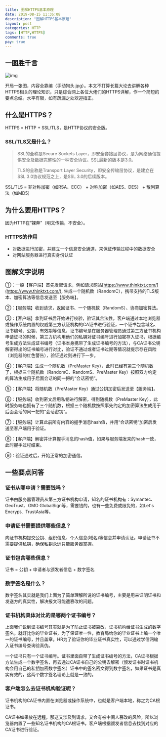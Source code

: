 ```yaml
---
title: 图解HTTPS基本原理
date: 2019-08-15 11:36:08
description: "图解HTTPS基本原理"
layout: post
categories: HTTP
tags: [HTTP,HTTPS]
comments: true
pay: true
---
```

## 一图胜千言

![img](https://thinktxt.static.lxyour.com/article/diagrammatize_https_theory.jpg)

开局一张图，内容全靠编（手动狗头.jpg）。本文不打算长篇大论去讲解各种HTTPS相关的理论知识，只是综合网上各位大佬们的HTTPS详解，作一个简短的要点总结。水平有限，如有疏漏之处欢迎指正。

## 什么是HTTPS？

HTTPS = HTTP + SSL/TLS，是HTTP协议的安全版。

### SSL/TLS又是什么？

> SSL的全称是Secure Sockets Layer，即安全套接层协议，是为网络通信提供安全及数据完整性的一种安全协议。SSL最新的版本是3.0。
>
> TLS的全称是Transport Layer Security，即安全传输层协议，是建立在SSL 3.0协议规范之上，是SSL 3.0的后续版本。

SSL/TLS = 非对称加密（如RSA、ECC） +  对称加密（如AES、DES） +  散列算法（如MD5）

## 为什么要用HTTPS？

因为HTTP在“裸奔”（明文传输，不安全）。

### HTTPS的作用

- 对数据进行加密，并建立一个信息安全通道，来保证传输过程中的数据安全
- 对网站服务器进行真实身份认证

## 图解文字说明

①：一般【客户端】首先发起请求，例如请求网站[https://www.thinktxt.com/](https://www.thinktxt.com/), 生成一个随机数（RandomC），携带支持的TLS版本、加密算法等信息发送至【服务端】。

②：【服务端】收到请求，返回证书、一个随机数（RandomS）、协商加密算法。

③：【客户端】拿到证书后开始进行校验，验证其合法性。客户端通过本地浏览器或操作系统内置的权威第三方认证机构的CA证书进行验证，一个证书包含域名、证书编号、公钥、有效期等信息，证书编号是在服务器管理员通过第三方证书机构申请证书的时候，第三方机构用他们的私钥对证书编号进行加密存入证书，根据编号生成方法生成证书编号（证书本身携带了生成证书编号的方法），与CA证书公钥解密得出的证书编号进行对比，验证不通过或者证书过期等情况就提示存在风险（浏览器的红色警告），验证通过则进行下一步。

④：【客户端】生成一个随机数（PreMaster Key），此时已经有第三个随机数了，根据三个随机数（RandomC、RandomS、PreMaster Key）按照双方约定的算法生成用于后面会话的同一把的“会话密钥”。

⑤：【客户端】将随机数（PreMaster Key）通过公钥加密后发送至【服务端】。

⑥：【服务端】收到密文后用私钥进行解密，得到随机数（PreMaster Key），此时服务端也拥有了三个随机数，根据三个随机数按照事先约定的加密算法生成用于后面会话的同一把的“会话密钥”。

⑦：【服务端】计算此前所有内容的握手消息hash值，并用“会话密钥”加密后发送至客户端用于验证。

⑧：【客户端】解密并计算握手消息的hash值，如果与服务端发来的hash一致，此时握手过程结束。

⑨：验证通过后，开始正常的加密通信。

## 一些要点问答

### 证书从哪申请？需要钱吗？

证书由服务器管理员从第三方证书机构申请，知名的证书机构有：Symantec、GeoTrust、GMO GlobalSign等，需要钱的，也有一些免费或限免的，如Let's Encrypt、TrustAsia等。

### 申请证书需要提供哪些信息？

向证书机构提交公钥、组织信息、个人信息(域名)等信息并申请认证，申请证书不需要提供私钥，确保私钥永远只能服务器掌握。

### 证书包含哪些信息？

证书 = 公钥 + 申请者与颁发者信息 + 数字签名

### 数字签名是什么？

数字签名其实就是我们上面为了简单理解所说的证书编号，主要是用来证明证书和发送方的真实性，解决报文可能遭篡改的问题。

### 证书机构具体对比的是哪两个证书编号？

上面我们说到证书编号其实就是为了防止证书被篡改，证书机构给证书生成的数字签名。就好比你的毕业证书，为了保证唯一性，教育局给你的毕业证书上编一个唯一的证书编号，并且盖章。HR为了验证你的毕业证书真实性，可以通过学信网输入证书编号查询验真伪。

一个证书只有一个证书编号。证书里面自带了生成证书编号的方法，CA证书根据方法生成一个数字签名，再去通过CA证书自己的公钥去解密（颁发证书时证书机构会用自己的私钥加密数字签名）证书中的签名密文得到数字签名，如果证书是真实有效的，这两个数字签名理论上就是一致的。

### 客户端怎么去证书机构验证呢？

证书机构的CA证书内置在浏览器或操作系统中，也就是客户端本地，称之为CA根证书。

CA证书如果放在远程，那这又涉及到请求，又会有被中间人篡改的风险，所以浏览器内置了一些知名证书机构的CA根证书，客户端根据颁发者信息去找到对应的CA证书进行验证。

